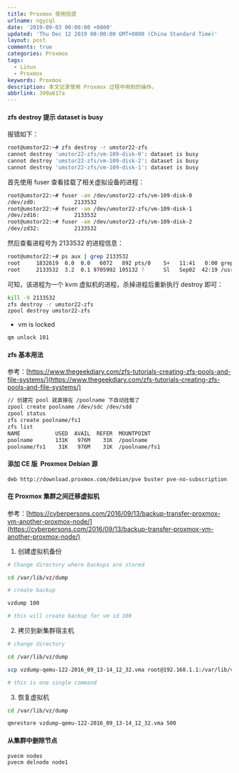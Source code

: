 ```yaml
---
title: Proxmox 使用拾遗
urlname: ngycql
date: '2019-09-03 00:00:00 +0800'
updated: 'Thu Dec 12 2019 00:00:00 GMT+0800 (China Standard Time)'
layout: post
comments: true
categories: Proxmox
tags:
  - Linux
  - Proxmox
keywords: Proxmox
description: 本文记录使用 Proxmox 过程中用到的操作。
abbrlink: 399a617a
---
```



<a name="BdT88"></a>
#### zfs destroy 提示 dataset is busy
报错如下：

```bash
root@umstor22:~# zfs destroy -r umstor22-zfs
cannot destroy 'umstor22-zfs/vm-109-disk-0': dataset is busy
cannot destroy 'umstor22-zfs/vm-109-disk-2': dataset is busy
cannot destroy 'umstor22-zfs/vm-109-disk-1': dataset is busy
```

首先使用 fuser 查看挂载了相关虚拟设备的进程：

```bash
root@umstor22:~# fuser -am /dev/umstor22-zfs/vm-109-disk-0
/dev/zd0:            2133532
root@umstor22:~# fuser -am /dev/umstor22-zfs/vm-109-disk-1
/dev/zd16:           2133532
root@umstor22:~# fuser -am /dev/umstor22-zfs/vm-109-disk-2
/dev/zd32:           2133532
```

然后查看进程号为 2133532 的进程信息：

```bash
root@umstor22:~# ps aux | grep 2133532
root     1832619  0.0  0.0   6072   892 pts/0    S+   11:41   0:00 grep 2133532
root     2133532  3.2  0.1 9705992 105132 ?      Sl   Sep02  42:19 /usr/bin/kvm -id 109 -name yf01 -chardev socket,id=qmp,path=/var/run/qemu-server/109.qmp,server,nowait -mon chardev=qmp,mode=control -chardev socket,id=qmp-event,path=/var/run/qmeventd.sock,reconnect=5 -mon chardev=qmp-event,mode=control -pidfile /var/run/qemu-server/109.pid -daemonize -smbios type=1,uuid=3969d5bf-1597-4834-ac82-bc89de18495a -smp 8,sockets=2,cores=4,maxcpus=8 -nodefaults -boot menu=on,strict=on,reboot-timeout=1000,splash=/usr/share/qemu-server/bootsplash.jpg -vnc unix:/var/run/qemu-server/109.vnc,password -cpu kvm64,+lahf_lm,+sep,+kvm_pv_unhalt,+kvm_pv_eoi,enforce -m 8192 -device pci-bridge,id=pci.1,chassis_nr=1,bus=pci.0,addr=0x1e -device pci-bridge,id=pci.2,chassis_nr=2,bus=pci.0,addr=0x1f -device vmgenid,guid=b917480a-d4f1-4d4d-869e-632b6a9d7769 -device piix3-usb-uhci,id=uhci,bus=pci.0,addr=0x1.0x2 -device usb-tablet,id=tablet,bus=uhci.0,port=1 -device VGA,id=vga,bus=pci.0,addr=0x2 -chardev socket,path=/var/run/qemu-server/109.qga,server,nowait,id=qga0 -device virtio-serial,id=qga0,bus=pci.0,addr=0x8 -device virtserialport,chardev=qga0,name=org.qemu.guest_agent.0 -device virtio-balloon-pci,id=balloon0,bus=pci.0,addr=0x3 -iscsi initiator-name=iqn.1993-08.org.debian:01:c024a4d1a487 -drive file=rbd:cloud-disk/vm-109-cloudinit:conf=/etc/pve/ceph.conf:id=admin:keyring=/etc/pve/priv/ceph/ceph.keyring,if=none,id=drive-ide0,media=cdrom,aio=threads -device ide-cd,bus=ide.0,unit=0,drive=drive-ide0,id=ide0,bootindex=200 -device virtio-scsi-pci,id=scsihw0,bus=pci.0,addr=0x5 -drive file=/dev/zvol/umstor22-zfs/vm-109-disk-0,if=none,id=drive-scsi0,format=raw,cache=none,aio=native,detect-zeroes=on -device scsi-hd,bus=scsihw0.0,channel=0,scsi-id=0,lun=0,drive=drive-scsi0,id=scsi0,bootindex=100 -drive file=/dev/zvol/umstor22-zfs/vm-109-disk-1,if=none,id=drive-scsi1,format=raw,cache=none,aio=native,detect-zeroes=on -device scsi-hd,bus=scsihw0.0,channel=0,scsi-id=0,lun=1,drive=drive-scsi1,id=scsi1 -drive file=/dev/zvol/umstor22-zfs/vm-109-disk-2,if=none,id=drive-scsi2,format=raw,cache=none,aio=native,detect-zeroes=on -device scsi-hd,bus=scsihw0.0,channel=0,scsi-id=0,lun=2,drive=drive-scsi2,id=scsi2 -drive file=rbd:cloud-disk/vm-109-disk-0:conf=/etc/pve/ceph.conf:id=admin:keyring=/etc/pve/priv/ceph/ceph.keyring,if=none,id=drive-scsi3,format=raw,cache=none,aio=native,detect-zeroes=on -device scsi-hd,bus=scsihw0.0,channel=0,scsi-id=0,lun=3,drive=drive-scsi3,id=scsi3 -drive file=rbd:cloud-disk/vm-109-disk-2:conf=/etc/pve/ceph.conf:id=admin:keyring=/etc/pve/priv/ceph/ceph.keyring,if=none,id=drive-scsi4,format=raw,cache=none,aio=native,detect-zeroes=on -device scsi-hd,bus=scsihw0.0,channel=0,scsi-id=0,lun=4,drive=drive-scsi4,id=scsi4 -drive file=rbd:cloud-disk/vm-109-disk-5:conf=/etc/pve/ceph.conf:id=admin:keyring=/etc/pve/priv/ceph/ceph.keyring,if=none,id=drive-scsi5,format=raw,cache=none,aio=native,detect-zeroes=on -device scsi-hd,bus=scsihw0.0,channel=0,scsi-id=0,lun=5,drive=drive-scsi5,id=scsi5 -netdev type=tap,id=net0,ifname=tap109i0,script=/var/lib/qemu-server/pve-bridge,downscript=/var/lib/qemu-server/pve-bridgedown,vhost=on -device virtio-net-pci,mac=1A:D3:33:5C:92:DF,netdev=net0,bus=pci.0,addr=0x12,id=net0,bootindex=300 -machine type=pc-i440fx-4.0 -incoming unix:/run/qemu-server/109.migrate -S
```

可知，该进程为一个 kvm 虚拟机的进程，杀掉进程后重新执行 destroy 即可：

```bash
kill -9 2133532
zfs destroy -r umstor22-zfs
zpool destroy umstor22-zfs
```

- vm is locked

```bash
qm unlock 101
```

<a name="EybNz"></a>
#### zfs 基本用法
参考：[https://www.thegeekdiary.com/zfs-tutorials-creating-zfs-pools-and-file-systems/](https://www.thegeekdiary.com/zfs-tutorials-creating-zfs-pools-and-file-systems/)
```bash
// 创建完 pool 就直接在 /poolname 下自动挂载了
zpool create poolname /dev/sdc /dev/sdd
zpool status
zfs create poolname/fs1
zfs list
NAME           USED  AVAIL  REFER  MOUNTPOINT
poolname       131K   976M    31K  /poolname
poolname/fs1    31K   976M    31K  /poolname/fs1
```

<a name="jAYK1"></a>
#### 添加 CE 版  Proxmox Debian 源
```bash
deb http://download.proxmox.com/debian/pve buster pve-no-subscription
```

<a name="f2a3R"></a>
#### 在 Proxmox 集群之间迁移虚拟机
参考：[https://cyberpersons.com/2016/09/13/backup-transfer-proxmox-vm-another-proxmox-node/](https://cyberpersons.com/2016/09/13/backup-transfer-proxmox-vm-another-proxmox-node/)

1. 创建虚拟机备份
```bash
# Change directory where backups are stored

cd /var/lib/vz/dump

# create backup

vzdump 100

# this will create backup for vm id 100
```

2. 拷贝到新集群宿主机
```bash
# change directory

cd /var/lib/vz/dump

scp vzdump-qemu-122-2016_09_13-14_12_32.vma root@192.168.1.1:/var/lib/vz/dump/vzdump-qemu-122-2016_09_13-14_12_32.vma

# this is one single command
```

3. 恢复虚拟机
```bash
cd /var/lib/vz/dump

qmrestore vzdump-qemu-122-2016_09_13-14_12_32.vma 500
```

<a name="OH5Kb"></a>
#### 从集群中删除节点
```
pvecm nodes
pvecm delnode node1
```


